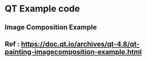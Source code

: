 # QT Example code

## Image Composition Example

## Ref : https://doc.qt.io/archives/qt-4.8/qt-painting-imagecomposition-example.html